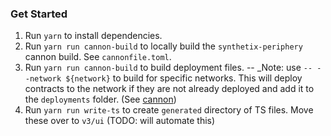 ### Get Started

1. Run `yarn` to install dependencies.
2. Run `yarn run cannon-build` to locally build the `synthetix-periphery` cannon build. See `cannonfile.toml`.
3. Run `yarn run cannon-build` to build deployment files.
   -- \_Note: use `-- --network ${network}` to build for specific networks. This will deploy contracts to the network if they are not already deployed and add it to the `deployments` folder. (See [cannon](https://usecannon.com/))
4. Run `yarn run write-ts` to create `generated` directory of TS files. Move these over to `v3/ui` (TODO: will automate this)
